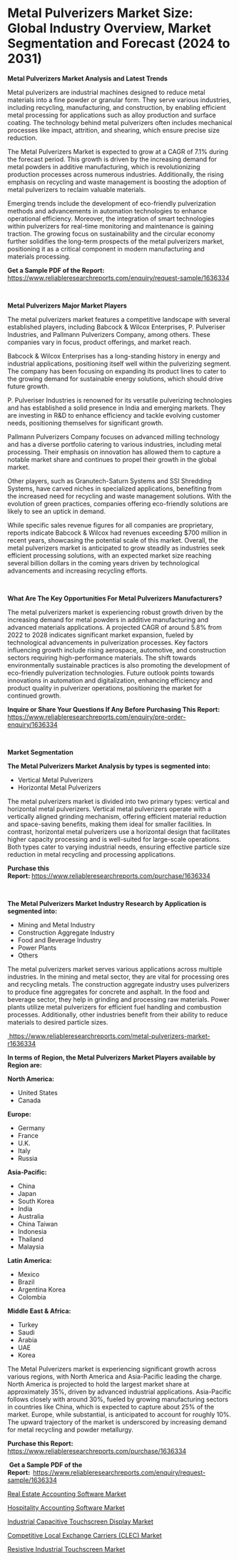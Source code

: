 <p><h1>Metal Pulverizers Market Size: Global Industry Overview, Market Segmentation and Forecast (2024 to 2031)</h1></p><p><strong>Metal Pulverizers Market Analysis and Latest Trends</strong></p>
<p><p>Metal pulverizers are industrial machines designed to reduce metal materials into a fine powder or granular form. They serve various industries, including recycling, manufacturing, and construction, by enabling efficient metal processing for applications such as alloy production and surface coating. The technology behind metal pulverizers often includes mechanical processes like impact, attrition, and shearing, which ensure precise size reduction.</p><p>The Metal Pulverizers Market is expected to grow at a CAGR of 7.1% during the forecast period. This growth is driven by the increasing demand for metal powders in additive manufacturing, which is revolutionizing production processes across numerous industries. Additionally, the rising emphasis on recycling and waste management is boosting the adoption of metal pulverizers to reclaim valuable materials. </p><p>Emerging trends include the development of eco-friendly pulverization methods and advancements in automation technologies to enhance operational efficiency. Moreover, the integration of smart technologies within pulverizers for real-time monitoring and maintenance is gaining traction. The growing focus on sustainability and the circular economy further solidifies the long-term prospects of the metal pulverizers market, positioning it as a critical component in modern manufacturing and materials processing.</p></p>
<p><strong>Get a Sample PDF of the Report:&nbsp;</strong> <a href="https://www.reliableresearchreports.com/enquiry/request-sample/1636334">https://www.reliableresearchreports.com/enquiry/request-sample/1636334</a></p>
<p>&nbsp;</p>
<p><strong>Metal Pulverizers Major Market Players</strong></p>
<p><p>The metal pulverizers market features a competitive landscape with several established players, including Babcock & Wilcox Enterprises, P. Pulveriser Industries, and Pallmann Pulverizers Company, among others. These companies vary in focus, product offerings, and market reach.</p><p>Babcock & Wilcox Enterprises has a long-standing history in energy and industrial applications, positioning itself well within the pulverizing segment. The company has been focusing on expanding its product lines to cater to the growing demand for sustainable energy solutions, which should drive future growth.</p><p>P. Pulveriser Industries is renowned for its versatile pulverizing technologies and has established a solid presence in India and emerging markets. They are investing in R&D to enhance efficiency and tackle evolving customer needs, positioning themselves for significant growth.</p><p>Pallmann Pulverizers Company focuses on advanced milling technology and has a diverse portfolio catering to various industries, including metal processing. Their emphasis on innovation has allowed them to capture a notable market share and continues to propel their growth in the global market.</p><p>Other players, such as Granutech-Saturn Systems and SSI Shredding Systems, have carved niches in specialized applications, benefiting from the increased need for recycling and waste management solutions. With the evolution of green practices, companies offering eco-friendly solutions are likely to see an uptick in demand.</p><p>While specific sales revenue figures for all companies are proprietary, reports indicate Babcock & Wilcox had revenues exceeding $700 million in recent years, showcasing the potential scale of this market. Overall, the metal pulverizers market is anticipated to grow steadily as industries seek efficient processing solutions, with an expected market size reaching several billion dollars in the coming years driven by technological advancements and increasing recycling efforts.</p></p>
<p>&nbsp;</p>
<p><strong>What Are The Key Opportunities For Metal Pulverizers Manufacturers?</strong></p>
<p><p>The metal pulverizers market is experiencing robust growth driven by the increasing demand for metal powders in additive manufacturing and advanced materials applications. A projected CAGR of around 5.8% from 2022 to 2028 indicates significant market expansion, fueled by technological advancements in pulverization processes. Key factors influencing growth include rising aerospace, automotive, and construction sectors requiring high-performance materials. The shift towards environmentally sustainable practices is also promoting the development of eco-friendly pulverization technologies. Future outlook points towards innovations in automation and digitalization, enhancing efficiency and product quality in pulverizer operations, positioning the market for continued growth.</p></p>
<p><strong>Inquire or Share Your Questions If Any Before Purchasing This Report:</strong> <a href="https://www.reliableresearchreports.com/enquiry/pre-order-enquiry/1636334">https://www.reliableresearchreports.com/enquiry/pre-order-enquiry/1636334</a></p>
<p>&nbsp;</p>
<p><strong>Market Segmentation</strong></p>
<p><strong>The Metal Pulverizers Market Analysis by types is segmented into:</strong></p>
<p><ul><li>Vertical Metal Pulverizers</li><li>Horizontal Metal Pulverizers</li></ul></p>
<p><p>The metal pulverizers market is divided into two primary types: vertical and horizontal metal pulverizers. Vertical metal pulverizers operate with a vertically aligned grinding mechanism, offering efficient material reduction and space-saving benefits, making them ideal for smaller facilities. In contrast, horizontal metal pulverizers use a horizontal design that facilitates higher capacity processing and is well-suited for large-scale operations. Both types cater to varying industrial needs, ensuring effective particle size reduction in metal recycling and processing applications.</p></p>
<p><strong>Purchase this Report:&nbsp;</strong><a href="https://www.reliableresearchreports.com/purchase/1636334">https://www.reliableresearchreports.com/purchase/1636334</a></p>
<p>&nbsp;</p>
<p><strong>The Metal Pulverizers Market Industry Research by Application is segmented into:</strong></p>
<p><ul><li>Mining and Metal Industry</li><li>Construction Aggregate Industry</li><li>Food and Beverage Industry</li><li>Power Plants</li><li>Others</li></ul></p>
<p><p>The metal pulverizers market serves various applications across multiple industries. In the mining and metal sector, they are vital for processing ores and recycling metals. The construction aggregate industry uses pulverizers to produce fine aggregates for concrete and asphalt. In the food and beverage sector, they help in grinding and processing raw materials. Power plants utilize metal pulverizers for efficient fuel handling and combustion processes. Additionally, other industries benefit from their ability to reduce materials to desired particle sizes.</p></p>
<p><a href="https://www.reliableresearchreports.com/metal-pulverizers-market-r1636334">&nbsp;https://www.reliableresearchreports.com/metal-pulverizers-market-r1636334</a></p>
<p><strong>In terms of Region, the Metal Pulverizers Market Players available by Region are:</strong></p>
<p>
    <p> <strong> North America: </strong>
        <ul>
            <li>United States</li>
            <li>Canada</li>
        </ul>
        </p> 
    <p> <strong> Europe: </strong>
        <ul>
            <li>Germany</li>
            <li>France</li>
            <li>U.K.</li>
            <li>Italy</li>
            <li>Russia</li>
        </ul>
        </p> 
    <p> <strong> Asia-Pacific: </strong>
        <ul>
            <li>China</li>
            <li>Japan</li>
            <li>South Korea</li>
            <li>India</li>
            <li>Australia</li>
            <li>China Taiwan</li>
            <li>Indonesia</li>
            <li>Thailand</li>
            <li>Malaysia</li>
        </ul>
        </p> 
    <p> <strong> Latin America: </strong>
        <ul>
            <li>Mexico</li>
            <li>Brazil</li>
            <li>Argentina Korea</li>
            <li>Colombia</li>
        </ul>
        </p> 
    <p> <strong> Middle East & Africa: </strong>
        <ul>
            <li>Turkey</li>
            <li>Saudi</li>
            <li>Arabia</li>
            <li>UAE</li>
            <li>Korea</li>
        </ul>
    </p>
    </p>
<p><p>The Metal Pulverizers market is experiencing significant growth across various regions, with North America and Asia-Pacific leading the charge. North America is projected to hold the largest market share at approximately 35%, driven by advanced industrial applications. Asia-Pacific follows closely with around 30%, fueled by growing manufacturing sectors in countries like China, which is expected to capture about 25% of the market. Europe, while substantial, is anticipated to account for roughly 10%. The upward trajectory of the market is underscored by increasing demand for metal recycling and powder metallurgy.</p></p>
<p><strong>Purchase this Report: </strong><a href="https://www.reliableresearchreports.com/purchase/1636334">https://www.reliableresearchreports.com/purchase/1636334</a></p>
<p>&nbsp;<strong>Get a Sample PDF of the Report:&nbsp;&nbsp;</strong><a href="https://www.reliableresearchreports.com/enquiry/request-sample/1636334">https://www.reliableresearchreports.com/enquiry/request-sample/1636334</a></p>
<p><strong></strong></p>
<p><p><a href="https://www.linkedin.com/pulse/global-real-estate-accounting-software-market-size-share-sp2he">Real Estate Accounting Software Market</a></p><p><a href="https://www.linkedin.com/pulse/hospitality-accounting-software-market-trends-strategic-insights-mvohe">Hospitality Accounting Software Market</a></p><p><a href="https://github.com/arionmp/Market-Research-Report-List-5/blob/main/industrial-capacitive-touchscreen-display-market.md">Industrial Capacitive Touchscreen Display Market</a></p><p><a href="https://medium.com/@shduhmyj76/deep-dive-into-the-competitive-local-exchange-carriers-clec-market-itstrends-market-71f0aa5ce18b">Competitive Local Exchange Carriers (CLEC) Market</a></p><p><a href="https://github.com/JamesCox407/Market-Research-Report-List-1/blob/main/resistive-industrial-touchscreen-market.md">Resistive Industrial Touchscreen Market</a></p></p>